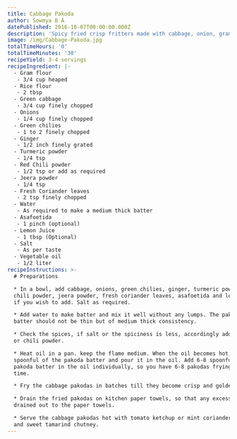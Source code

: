 ```yaml
---
title: Cabbage Pakoda
author: Sowmya B A
datePublished: 2016-10-07T00:00:00.000Z
description: 'Spicy fried crisp fritters made with cabbage, onion, gram flour and spices.'
image: /img/Cabbage-Pakoda.jpg
totalTimeHours: '0'
totalTimeMinutes: '30'
recipeYield: 3-4 servings
recipeIngredient: |-
  - Gram flour
   - 3/4 cup heaped
  - Rice flour
   - 2 tbsp
  - Green cabbage
   - 3/4 cup finely chopped
  - Onions
   - 1/4 cup finely chopped
  - Green chilies
   - 1 to 2 finely chopped
  - Ginger
   - 1/2 inch finely grated
  - Turmeric powder
   - 1/4 tsp
  - Red Chili powder
   - 1/2 tsp or add as required
  - Jeera powder
   - 1/4 tsp
  - Fresh Coriander leaves
   - 2 tsp finely chopped
  - Water
   - As required to make a medium thick batter
  - Asafoetida
   - 1 pinch (optional)
  - Lemon Juice
   - 1 tbsp (Optional)
  - Salt
   - As per taste
  - Vegetable oil
   - 1/2 liter
recipeInstructions: >-
  # Preparations

  * In a bowl, add cabbage, onions, green chilies, ginger, turmeric powder, red
  chili powder, jeera powder, fresh coriander leaves, asafoetida and lemon juice
  if you wish to add. Salt as required.

  * Add water to make batter and mix it well without any lumps. The pakoda
  batter should not be thin but of medium thick consistency.

  * Check the spices, if salt or the spiciness is less, accordingly add the salt
  or chili powder.

  * Heat oil in a pan. keep the flame medium. When the oil becomes hot, take
  spoonful of the pakoda batter and pour it in the oil. Add 6-8 spoonfuls of the
  pakoda batter in the oil individually, so you have 6-8 pakodas frying at a
  time.

  * Fry the cabbage pakodas in batches till they become crisp and golden brown.

  * Drain the fried pakodas on kitchen paper towels, so that any excess oil is
  drained out to the paper towels.

  * Serve the cabbage pakodas hot with tomato ketchup or mint coriander chutney
  and sweet tamarind chutney.
---
```



